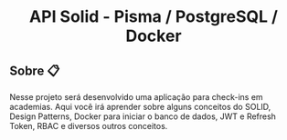 <h1 align='center'>API Solid - Pisma / PostgreSQL / Docker</h1>

<h2>Sobre 📋</h2>
<p>
Nesse projeto será desenvolvido uma aplicação para check-ins em academias. Aqui você irá aprender sobre alguns conceitos do SOLID, Design Patterns, Docker para iniciar o banco de dados, JWT e Refresh Token, RBAC e diversos outros conceitos.
</p>

